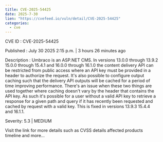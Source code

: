 ```yaml
--- 
title: CVE-2025-54425
date: 2025-7-30
lien: "https://cvefeed.io/vuln/detail/CVE-2025-54425"
categories:
  - cve
---
```


CVE ID : CVE-2025-54425

Published :  July 30
2025
2:15 p.m. | 3 hours
26 minutes ago

Description : Umbraco is an ASP.NET CMS. In versions 13.0.0 through 13.9.2
15.0.0 through 15.4.1 and 16.0.0 through 16.1.0
the content delivery API can be restricted from public access where an API key must be provided in a header to authorize the request. It's also possible to configure output caching
such that the delivery API outputs will be cached for a period of time
improving performance. There's an issue when these two things are used together
where caching doesn't vary by the header that contains the API key. As such
it's possible for a user without a valid API key to retrieve a response for a given path and query if it has recently been requested and cached by request with a valid key. This is fixed in versions 13.9.3
15.4.4 and 16.1.1.

Severity: 5.3 | MEDIUM

Visit the link for more details
such as CVSS details
affected products
timeline
and more...
